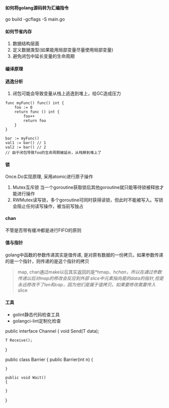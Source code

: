#### 如何将golang源码转为汇编指令
go build -gcflags -S main.go

#### 如何节省内存
1. 数据结构层面
2. 定义数据类型(如果能用局部变量尽量使用局部变量)
3. 避免闭包中延长变量的生命周期

#### 编译原理


#### 逃逸分析
1. 闭包可能会导致变量从栈上逃逸到堆上，给GC造成压力
```
func myFunc() func() int {
    foo := 0
    return func () int {
        foo++
        return foo
    }
}

bar := myFunc()
val1 := bar() // 1
val2 := bar() // 2
// 由于闭包导致foo的生命周期被延长，从栈移到堆上了
```

#### 锁
Once.Do实现原理, 采用atomic进行原子操作
1. Mutex互斥锁 当一个goroutine获取锁后其他goroutine就只能等待锁被释放才能进行操作
2. RWMutex读写锁，多个goroutine可同时获得读锁，但此时不能被写入。写锁会阻止任何读写操作，被当前写独占

#### chan
不管是否带有缓冲都是进行FIFO的原则

#### 值与指针
golang中函数的参数传递其实是值传递, 是对原有数据的一份拷贝。如果参数传递的是一个指针，则传递的是这个指针的拷贝
> map, chan通过make以后其实返回的是*hmap、*hchan，所以在通过参数传递以后对map的修改会反应到外部
> slice中元素指向是的data的指针,但是永远修改不了len和cap，因为他们是属于值拷贝。如果要修改需要传入*slice

#### 工具
- golint静态代码检查工具
- golangci-lint定制化检查

public interface Channel<T>
{
    void Send(T data);

    T Receive();
}

public class Barrier
{
    public Barrier(int n)
    {

    }

    public void Wait()
    {
    
    }
}

